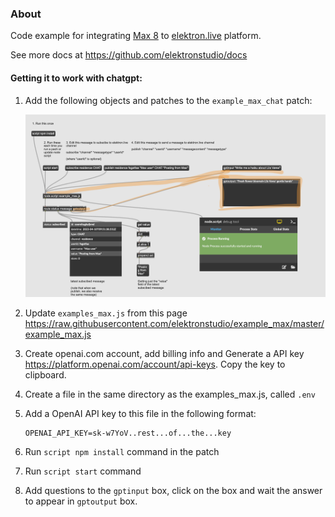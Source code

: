 ### About

Code example for integrating [Max 8](https://cycling74.com/products/max) to [elektron.live](http://elektron.live/) platform.

See more docs at https://github.com/elektronstudio/docs

#### Getting it to work with chatgpt:

1. Add the following objects and patches to the `example_max_chat` patch:

   ![](./gpt.png)

2. Update `examples_max.js` from this page https://raw.githubusercontent.com/elektronstudio/example_max/master/example_max.js

3. Create openai.com account, add billing info and Generate a API key https://platform.openai.com/account/api-keys. Copy the key to clipboard.

4. Create a file in the same directory as the examples_max.js, called `.env`

5. Add a OpenAI API key to this file in the following format:

   ```
   OPENAI_API_KEY=sk-w7YoV..rest...of...the...key
   ```

6. Run `script npm install` command in the patch

7. Run `script start` command

8. Add questions to the `gptinput` box, click on the box and wait the answer to appear in `gptoutput` box.
